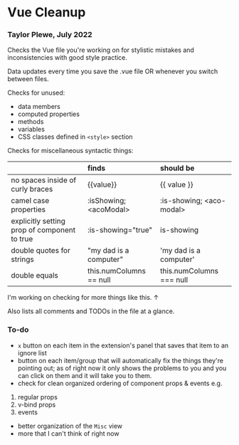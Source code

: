 # Vue Cleanup

### Taylor Plewe, July 2022

Checks the Vue file you're working on for stylistic mistakes and inconsistencies with good style practice.

Data updates every time you save the .vue file OR whenever you switch between files.

Checks for unused:
- data members
- computed properties
- methods
- variables
- CSS classes defined in <code>&lt;style&gt;</code> section

<!-- end of list -->

Checks for miscellaneous syntactic things:

|   | finds | should be |
| :------------ | :------------ | :------------ |
| no spaces inside of curly braces | {{value}} | {{ value }} |
| camel case properties | :isShowing; &lt;acoModal&gt; | :is-showing; &lt;aco-modal&gt; |
| explicitly setting prop of component to true | :is-showing="true" | is-showing |
| double quotes for strings | "my dad is a computer" | 'my dad is a computer' |
| double equals | this.numColumns == null | this.numColumns === null |

I'm working on checking for more things like this. ↑

Also lists all comments and TODOs in the file at a glance.

### To-do
- `x` button on each item in the extension's panel that saves that item to an ignore list
- button on each item/group that will automatically fix the things they're pointing out; as of right now it only shows the problems to you and you can click on them and it will take you to them.
- check for clean organized ordering of component props & events e.g.
 1. regular props
 1. v-bind props
 1. events
- better organization of the `Misc` view
- more that I can't think of right now